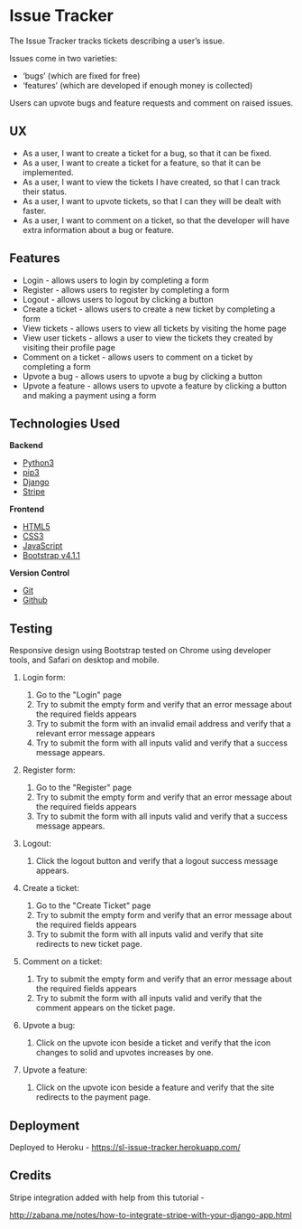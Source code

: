 # Issue Tracker

The Issue Tracker tracks tickets describing a user’s issue.

Issues come in two varieties:

- ‘bugs’ (which are fixed for free)
- ‘features’ (which are developed if enough money is collected)

Users can upvote bugs and feature requests and comment on raised issues.


## UX

- As a user, I want to create a ticket for a bug, so that it can be fixed.
- As a user, I want to create a ticket for a feature, so that it can be implemented.
- As a user, I want to view the tickets I have created, so that I can track their status.
- As a user, I want to upvote tickets, so that I can they will be dealt with faster.
- As a user, I want to comment on a ticket, so that the developer will have extra information about a bug or feature.

## Features

- Login - allows users to login by completing a form
- Register - allows users to register by completing a form
- Logout - allows users to logout by clicking a button
- Create a ticket - allows users to create a new ticket by completing a form
- View tickets - allows users to view all tickets by visiting the home page
- View user tickets - allows a user to view the tickets they created by visiting their profile page
- Comment on a ticket - allows users to comment on a ticket by completing a form
- Upvote a bug - allows users to upvote a bug by clicking a button
- Upvote a feature - allows users to upvote a feature by clicking a button and making a payment using a form


## Technologies Used

**Backend**

- [Python3](https://www.python.org)
- [pip3](https://pip.pypa.io/en/stable/)
- [Django](https://www.djangoproject.com)
- [Stripe](https://www.djangoproject.com)

**Frontend**

- [HTML5](https://developer.mozilla.org/en-US/docs/Web/Guide/HTML/HTML5)
- [CSS3](https://developer.mozilla.org/en-US/docs/Web/CSS/CSS3)
- [JavaScript](https://developer.mozilla.org/bm/docs/Web/JavaScript)
- [Bootstrap v4.1.1](https://getbootstrap.com/docs/4.1/)

**Version Control**

- [Git](https://git-scm.com)
- [Github](https://github.com)

## Testing

Responsive design using Bootstrap tested on Chrome using developer tools, and Safari on desktop and mobile.

1. Login form:
    1. Go to the "Login" page
    2. Try to submit the empty form and verify that an error message about the required fields appears
    3. Try to submit the form with an invalid email address and verify that a relevant error message appears
    4. Try to submit the form with all inputs valid and verify that a success message appears.

2. Register form:
    1. Go to the "Register" page
    2. Try to submit the empty form and verify that an error message about the required fields appears
    3. Try to submit the form with all inputs valid and verify that a success message appears.

3. Logout:
    1. Click the logout button and verify that a logout success message appears.

4. Create a ticket:
    1. Go to the "Create Ticket" page
    2. Try to submit the empty form and verify that an error message about the required fields appears
    3. Try to submit the form with all inputs valid and verify that site redirects to new ticket page.

5. Comment on a ticket:
    1. Try to submit the empty form and verify that an error message about the required fields appears
    2. Try to submit the form with all inputs valid and verify that the comment appears on the ticket page.

6. Upvote a bug:
    1. Click on the upvote icon beside a ticket and verify that the icon changes to solid and upvotes increases by one.

7. Upvote a feature:
    1. Click on the upvote icon beside a feature and verify that the site redirects to the payment page.


## Deployment

Deployed to Heroku - https://sl-issue-tracker.herokuapp.com/

## Credits

Stripe integration added with help from this tutorial -

http://zabana.me/notes/how-to-integrate-stripe-with-your-django-app.html

